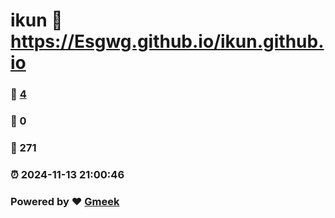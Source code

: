 # ikun :link: https://Esgwg.github.io/ikun.github.io 
### :page_facing_up: [4](https://Esgwg.github.io/ikun.github.io/tag.html) 
### :speech_balloon: 0 
### :hibiscus: 271 
### :alarm_clock: 2024-11-13 21:00:46 
### Powered by :heart: [Gmeek](https://github.com/Meekdai/Gmeek)
